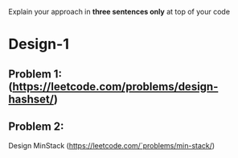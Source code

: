 Explain your approach in **three sentences only** at top of your code

# Design-1

## Problem 1:(https://leetcode.com/problems/design-hashset/)

## Problem 2:

Design MinStack (https://leetcode.com/`problems/min-stack/)
